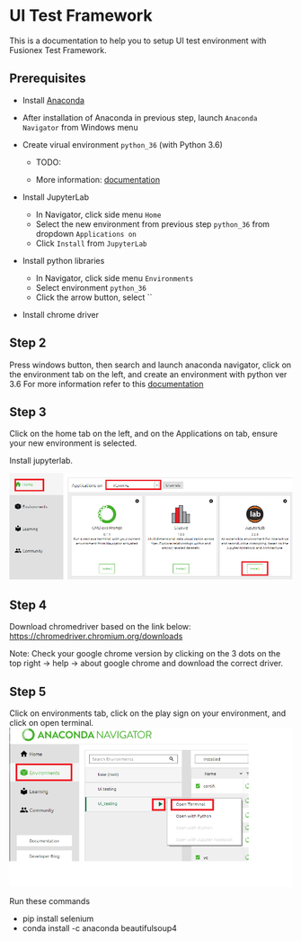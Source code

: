 # UI Test Framework
This is a documentation to help you to setup UI test environment with Fusionex Test Framework.

## Prerequisites
* Install [Anaconda](https://docs.anaconda.com/anaconda/install/windows/)
* After installation of Anaconda in previous step, launch `Anaconda Navigator` from Windows menu
* Create virual environment `python_36` (with Python 3.6)
    * TODO:

    * More information:  [documentation](https://docs.anaconda.com/anaconda/navigator/tutorials/use-multiple-python-versions/#:~:text=In%20Navigator%2C%20click%20the%20Environments,version%20you%20want%20to%20use)
* Install JupyterLab
    * In Navigator, click side menu `Home`
    * Select the new environment from previous step `python_36` from dropdown `Applications on`
    * Click `Install` from `JupyterLab`

* Install python libraries  
    * In Navigator, click side menu `Environments`
    * Select environment `python_36`
    * Click the arrow button, select ``


* Install chrome driver
































## Step 2
Press windows button, then search and launch anaconda navigator, click on the environment tab on the left, and create an environment with python ver 3.6
For more information refer to this [documentation](https://docs.anaconda.com/anaconda/navigator/tutorials/use-multiple-python-versions/#:~:text=In%20Navigator%2C%20click%20the%20Environments,version%20you%20want%20to%20use)

## Step 3 

Click on the home tab on the left, and on the Applications on tab, ensure your new environment is selected. 

Install jupyterlab.

![jupyterlab.PNG](./images/jupyterlab.PNG)

## Step 4

Download chromedriver based on the link below: 
https://chromedriver.chromium.org/downloads

Note: Check your google chrome version by clicking on the 3 dots on the top right -> help -> about google chrome and download the correct driver. 

## Step 5 

Click on environments tab, click on the play sign on your environment, and click on open terminal.  
![anaconda_prompt.PNG](./images/anaconda_prompt.png)

Run these commands 

 * pip install selenium 
 * conda install -c anaconda beautifulsoup4





